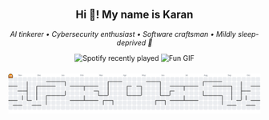 <h2 align="center">Hi 👋! My name is  Karan</h2>
<p align="center">
  <i>AI tinkerer • Cybersecurity enthusiast • Software craftsman • Mildly sleep-deprived 🧠</i>
</p>

<div align="center">
  <img
    src="https://spotify-recently-played-readme.vercel.app/api?user=karan_lvm&count=1"
    height="150"
    alt="Spotify recently played"
  />
  <img
    src="https://media.giphy.com/media/UlexC9HXTiNz2/giphy.gif?cid=ecf05e47uzagitjunjabfy2k7cci6ii72edeixtfm3ud859r&ep=v1_gifs_search&rid=giphy.gif&ct=g"
    height="150"
    alt="Fun GIF"
  />
</div>

###

<picture>
  <source media="(prefers-color-scheme: dark)" srcset="https://raw.githubusercontent.com/karanlvm/karanlvm/output/pacman-contribution-graph-dark.svg">
  <source media="(prefers-color-scheme: light)" srcset="https://raw.githubusercontent.com/karanlvm/karanlvm/output/pacman-contribution-graph.svg">
  <img alt="pacman contribution graph" src="https://raw.githubusercontent.com/karanlvm/karanlvm/output/pacman-contribution-graph.svg">
</picture>

###
